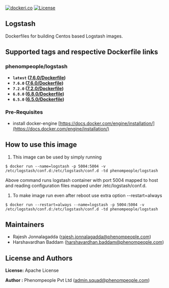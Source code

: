 [![dockeri.co](http://dockeri.co/image/phenompeople/logstash)](https://registry.hub.docker.com/phenompeople/logstash/)
[![License](https://img.shields.io/badge/License-Apache%202.0-blue.svg)](https://opensource.org/licenses/Apache-2.0)

## Logstash 

Dockerfiles for building Centos based Logstash images.

## Supported tags and respective Dockerfile links

### phenompeople/logstash

* **`latest`    ([7.6.0/Dockerfile](https://github.com/phenompeople/logstash/blob/master/7.2.0/Dockerfile))**
* **`7.6.0`    ([7.6.0/Dockerfile](https://github.com/phenompeople/logstash/blob/master/7.6.0/Dockerfile))**
* **`7.2.0`     ([7.2.0/Dockerfile](https://github.com/phenompeople/logstash/blob/master/7.2.0/Dockerfile))**
* **`6.8.0` 	([6.8.0/Dockerfile](https://github.com/phenompeople/logstash/blob/master/6.8.0/Dockerfile))**
* **`6.5.0` 	([6.5.0/Dockerfile](https://github.com/phenompeople/logstash/blob/master/6.5.0/Dockerfile))**

### Pre-Requisites

- install docker-engine [https://docs.docker.com/engine/installation/](https://docs.docker.com/engine/installation/)

## How to use this image 

1.  This image can be used by simply running 

```$ docker run --name=logstash -p 5004:5004 -v /etc/logstash/conf.d:/etc/logstash/conf.d -td phenompeople/logstash```

Above command runs logstash container with port 5004 mapped to host and reading configuration files mapped under /etc/logstash/conf.d. 

1. To make image run even after reboot use extra option --restart=always

```$ docker run --restart=always --name=logstash -p 5004:5004 -v /etc/logstash/conf.d:/etc/logstash/conf.d -td phenompeople/logstash```

## Maintainers

* Rajesh Jonnalagadda (<rajesh.jonnalagadda@phenompeople.com>)
* Harshavardhan Baddam (<harshavardhan.baddam@phenompeople.com>)

## License and Authors

**License:**	Apache License

**Author :** Phenompeople Pvt Ltd (<admin.squad@phenompeople.com>)